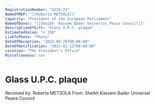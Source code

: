 ```yaml
---
RegistrationNumber: "G219-23"
NameOfMEP: "[[Roberta METSOLA]]"
Capacity: "President of the European Parliament"
NameOfDonor: "[[Sheikh  Kassem Bader Universal Peace Council]]"
DescriptionOfGift: "Glass U.P.C. plaque"
EstimatedValue: "< 150"
LinkToPhoto: "Photo"
DateOfReception: "2022-09-26T00:00:00"
DateOfNotification: "2023-01-12T00:00:00"
Location: "The President's Office"
Miscellaneous: nan
---
```


# Glass U.P.C. plaque

Received by: Roberta METSOLA
From: Sheikh  Kassem Bader Universal Peace Council
